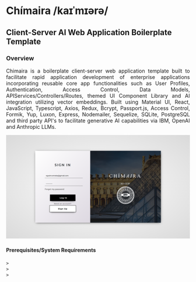 # Chímaira /kaɪˈmɪərə/
## Client-Server AI Web Application Boilerplate Template

### Overview
<p align="justify">Chimaira is a boilerplate client-server web application template built to facilitate rapid application development of enterprise applications incorporating reusable core app functionalities such as User Profiles, Authentication, Access Control, Data Models, APIServices/Controllers/Routes, themed UI Component Library and AI integration utilizing vector embeddings. Built using Material UI, React, JavaScript, Typescript, Axios, Redux, Bcrypt, Passport.js, Access Control, Formik, Yup, Luxon, Express, Nodemailer, Sequelize, SQLite, PostgreSQL and third party API's to facilitate generative AI capabilities via IBM, OpenAI and Anthropic LLMs.</p>

![alt text](/illiad/authenticationscreenshot.png)

#### Prerequisites/System Requirements
```
> 
> 
> 

```
